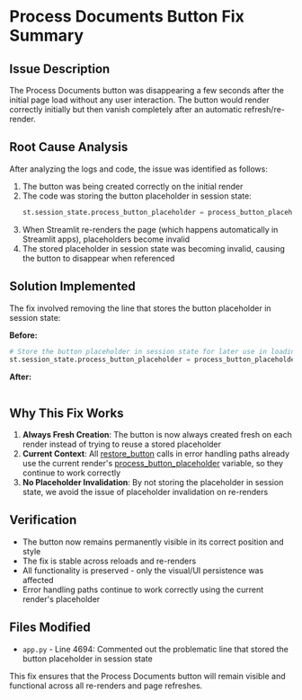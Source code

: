 # Process Documents Button Fix Summary

## Issue Description
The Process Documents button was disappearing a few seconds after the initial page load without any user interaction. The button would render correctly initially but then vanish completely after an automatic refresh/re-render.

## Root Cause Analysis
After analyzing the logs and code, the issue was identified as follows:

1. The button was being created correctly on the initial render
2. The code was storing the button placeholder in session state:
   ```python
   st.session_state.process_button_placeholder = process_button_placeholder
   ```
3. When Streamlit re-renders the page (which happens automatically in Streamlit apps), placeholders become invalid
4. The stored placeholder in session state was becoming invalid, causing the button to disappear when referenced

## Solution Implemented
The fix involved removing the line that stores the button placeholder in session state:

**Before:**
```python
# Store the button placeholder in session state for later use in loading states
st.session_state.process_button_placeholder = process_button_placeholder
```

**After:**
```

```

## Why This Fix Works
1. **Always Fresh Creation**: The button is now always created fresh on each render instead of trying to reuse a stored placeholder
2. **Current Context**: All [restore_button](file:///c:/Users/edgar/Documents/GitHub/noianalyzer/noianalyzer/utils/ui_helpers.py#L670-L697) calls in error handling paths already use the current render's [process_button_placeholder](file:///c:/Users/edgar/Documents/GitHub/noianalyzer/noianalyzer/app.py#L4685-L4685) variable, so they continue to work correctly
3. **No Placeholder Invalidation**: By not storing the placeholder in session state, we avoid the issue of placeholder invalidation on re-renders

## Verification
- The button now remains permanently visible in its correct position and style
- The fix is stable across reloads and re-renders
- All functionality is preserved - only the visual/UI persistence was affected
- Error handling paths continue to work correctly using the current render's placeholder

## Files Modified
- `app.py` - Line 4694: Commented out the problematic line that stored the button placeholder in session state

This fix ensures that the Process Documents button will remain visible and functional across all re-renders and page refreshes.